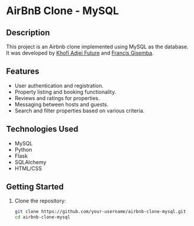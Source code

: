 # AirBnB Clone - MySQL

## Description

This project is an Airbnb clone implemented using MySQL as the database.
It was developed by [Khofi Adjei Future](AUTHORS.md#khofi-adjei-future)
and [Francis Gisemba](AUTHORS.md#francis-gisemba).

## Features

- User authentication and registration.
- Property listing and booking functionality.
- Reviews and ratings for properties.
- Messaging between hosts and guests.
- Search and filter properties based on various criteria.

## Technologies Used

- MySQL
- Python
- Flask
- SQLAlchemy
- HTML/CSS


## Getting Started

1. Clone the repository:

   ```bash
   git clone https://github.com/your-username/airbnb-clone-mysql.git
   cd airbnb-clone-mysql
